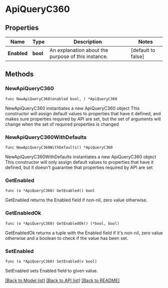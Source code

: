 # ApiQueryC360

## Properties

Name | Type | Description | Notes
------------ | ------------- | ------------- | -------------
**Enabled** | **bool** | An explanation about the purpose of this instance. | [default to false]

## Methods

### NewApiQueryC360

`func NewApiQueryC360(enabled bool, ) *ApiQueryC360`

NewApiQueryC360 instantiates a new ApiQueryC360 object
This constructor will assign default values to properties that have it defined,
and makes sure properties required by API are set, but the set of arguments
will change when the set of required properties is changed

### NewApiQueryC360WithDefaults

`func NewApiQueryC360WithDefaults() *ApiQueryC360`

NewApiQueryC360WithDefaults instantiates a new ApiQueryC360 object
This constructor will only assign default values to properties that have it defined,
but it doesn't guarantee that properties required by API are set

### GetEnabled

`func (o *ApiQueryC360) GetEnabled() bool`

GetEnabled returns the Enabled field if non-nil, zero value otherwise.

### GetEnabledOk

`func (o *ApiQueryC360) GetEnabledOk() (*bool, bool)`

GetEnabledOk returns a tuple with the Enabled field if it's non-nil, zero value otherwise
and a boolean to check if the value has been set.

### SetEnabled

`func (o *ApiQueryC360) SetEnabled(v bool)`

SetEnabled sets Enabled field to given value.



[[Back to Model list]](../README.md#documentation-for-models) [[Back to API list]](../README.md#documentation-for-api-endpoints) [[Back to README]](../README.md)


